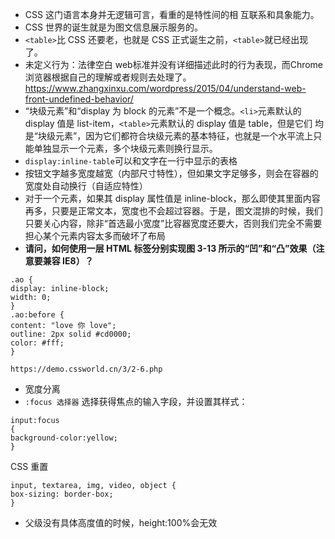 * CSS 这门语言本身并无逻辑可言，看重的是特性间的相
互联系和具象能力。
* CSS 世界的诞生就是为图文信息展示服务的。
* `<table>`比 CSS 还要老，也就是 CSS 正式诞生之前，`<table>`就已经出现了。
* 未定义行为：法律空白  web标准并没有详细描述此时的行为表现，而Chrome浏览器根据自己的理解或者规则去处理了。 https://www.zhangxinxu.com/wordpress/2015/04/understand-web-front-undefined-behavior/
* “块级元素”和“display 为 block 的元素”不是一个概念。`<li>`元素默认的 display 值是 list-item，`<table>`元素默认的 display 值是 table，但是它们
均是“块级元素”，因为它们都符合块级元素的基本特征，也就是一个水平流上只能单独显示一个元素，多个块级元素则换行显示。
* `display:inline-table`可以和文字在一行中显示的表格
* 按钮文字越多宽度越宽（内部尺寸特性），但如果文字足够多，则会在容器的
宽度处自动换行（自适应特性）
* 对于一个元素，如果其 display 属性值是 inline-block，那么即使其里面内容再多，只要是正常文本，宽度也不会超过容器。于是，图文混排的时候，我们只要关心内容，除非“首选最小宽度”比容器宽度还要大，否则我们完全不需要担心某个元素内容太多而破坏了布局
* **请问，如何使用一层 HTML 标签分别实现图 3-13 所示的“凹”和“凸”效果（注意要兼容 IE8）？**
```
.ao {
display: inline-block;
width: 0;
}
.ao:before {
content: "love 你 love";
outline: 2px solid #cd0000;
color: #fff;
}
```
`https://demo.cssworld.cn/3/2-6.php`
* 宽度分离
* `:focus 选择器` 选择获得焦点的输入字段，并设置其样式：
```
input:focus
{ 
background-color:yellow;
}
```


CSS 重置
```
input, textarea, img, video, object {
box-sizing: border-box;
}
```

* 父级没有具体高度值的时候，height:100%会无效





